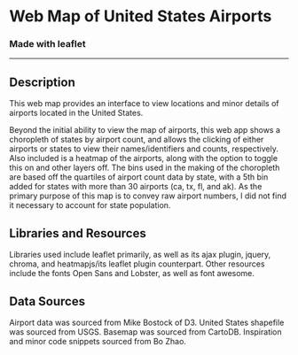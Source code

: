 # Web Map of United States Airports
### Made with leaflet
---

## Description
This web map provides an interface to view locations and minor details of airports located in the United States.

Beyond the initial ability to view the map of airports, this web app shows a choropleth of states by airport count, and allows the clicking of either airports or states to view their names/identifiers and counts, respectively. Also included is a heatmap of the airports, along with the option to toggle this on and other layers off. The bins used in the making of the choropleth are based off the quartiles of airport count data by state, with a 5th bin added for states with more than 30 airports (ca, tx, fl, and ak). As the primary purpose of this map is to convey raw airport numbers, I did not find it necessary to account for state population.

## Libraries and Resources
Libraries used include leaflet primarily, as well as its ajax plugin, jquery, chroma, and heatmapjs/its leaflet plugin counterpart. Other resources include the fonts Open Sans and Lobster, as well as font awesome.

## Data Sources
Airport data was sourced from Mike Bostock of D3.
United States shapefile was sourced from USGS.
Basemap was sourced from CartoDB.
Inspiration and minor code snippets sourced from Bo Zhao.

